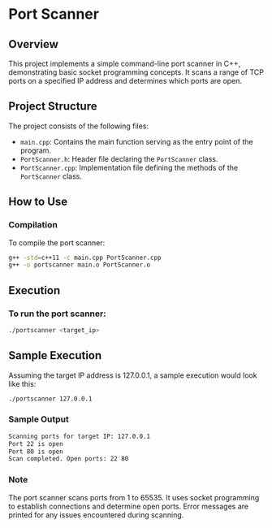 # Port Scanner

## Overview

This project implements a simple command-line port scanner in C++, demonstrating basic socket programming concepts. It scans a range of TCP ports on a specified IP address and determines which ports are open.

## Project Structure

The project consists of the following files:

- `main.cpp`: Contains the main function serving as the entry point of the program.
- `PortScanner.h`: Header file declaring the `PortScanner` class.
- `PortScanner.cpp`: Implementation file defining the methods of the `PortScanner` class.

## How to Use

### Compilation

To compile the port scanner:

```bash
g++ -std=c++11 -c main.cpp PortScanner.cpp
g++ -o portscanner main.o PortScanner.o
```

## Execution
### To run the port scanner:
```bash
./portscanner <target_ip>
```
## Sample Execution
Assuming the target IP address is 127.0.0.1, a sample execution would look like this:
```bash
./portscanner 127.0.0.1
```
### Sample Output
```bash
Scanning ports for target IP: 127.0.0.1
Port 22 is open
Port 80 is open
Scan completed. Open ports: 22 80
```
### Note
The port scanner scans ports from 1 to 65535.
It uses socket programming to establish connections and determine open ports.
Error messages are printed for any issues encountered during scanning.



